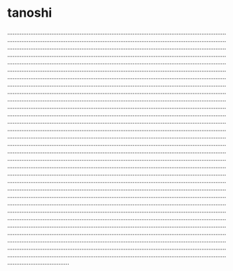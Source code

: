 # tanoshi

.......................................................................................................................................................................................................................................................................................................................................................................................................................................................................................................................................................................................................................................................................................................................................................................................................................................................................................................................................................................................................................................................................................................................................................................................................................................................................................................................................................................................................................................................................................................................................................................................................................................................................................................................................................................................................................................................................................................................................................................................................................................................................................................................................................................................................................................................................................................................................................................................................................................................................................................................................................................................................................................................................................................................................................................................................................................................................................................................................................................................................................................................................................................................................................................................................................................................................................................................................................................................................................................................................................................................................................................................................................................................................................................................................................................................................................................................................................................................................................................................................................................